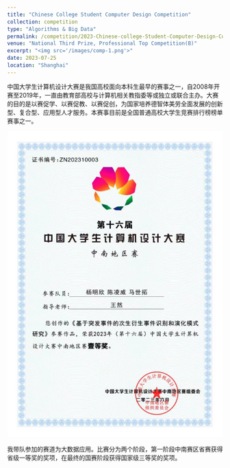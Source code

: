 ```yaml
---
title: "Chinese College Student Computer Design Competition"
collection: competition
type: "Algorithms & Big Data"
permalink: /competition/2023-Chinese-college-Student-Computer-Design-Competition
venue: "National Third Prize, Professional Top Competition(B)"
excerpt: "<img src='/images/comp-1.png'>"
date: 2023-07-25
location: "Shanghai"
---
```


中国大学生计算机设计大赛是我国高校面向本科生最早的赛事之一，自2008年开赛至2019年，一直由教育部高校与计算机相关教指委等或独立或联合主办。大赛的目的是以赛促学、以赛促教、以赛促创，为国家培养德智体美劳全面发展的创新型、复合型、应用型人才服务。本赛事目前是全国普通高校大学生竞赛排行榜榜单赛事之一。

<img src='/images/comp-2.png'>

我带队参加的赛道为大数据应用。比赛分为两个阶段，第一阶段中南赛区省赛获得省级一等奖的奖项，在最终的国赛阶段获得国家级三等奖的奖项。


